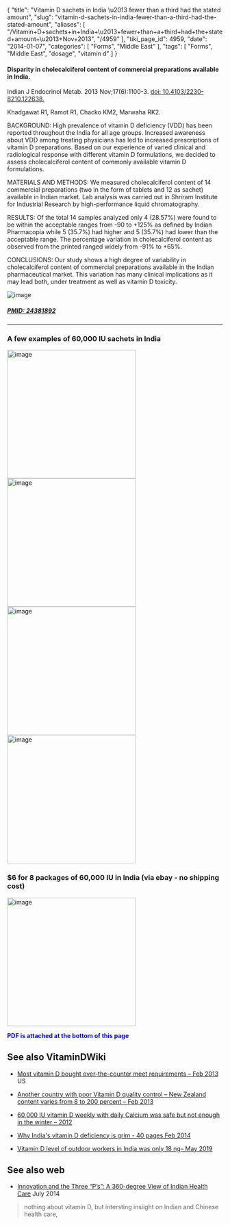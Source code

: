 {
    "title": "Vitamin D sachets in India \u2013 fewer than a third had the stated amount",
    "slug": "vitamin-d-sachets-in-india-fewer-than-a-third-had-the-stated-amount",
    "aliases": [
        "/Vitamin+D+sachets+in+India+\u2013+fewer+than+a+third+had+the+stated+amount+\u2013+Nov+2013",
        "/4959"
    ],
    "tiki_page_id": 4959,
    "date": "2014-01-07",
    "categories": [
        "Forms",
        "Middle East"
    ],
    "tags": [
        "Forms",
        "Middle East",
        "dosage",
        "vitamin d"
    ]
}


#### Disparity in cholecalciferol content of commercial preparations available in India.

Indian J Endocrinol Metab. 2013 Nov;17(6):1100-3. [doi: 10.4103/2230-8210.122638.](https://doi.org/10.4103/2230-8210.122638.)

Khadgawat R1, Ramot R1, Chacko KM2, Marwaha RK2.

BACKGROUND: High prevalence of vitamin D deficiency (VDD) has been reported throughout the India for all age groups. Increased awareness about VDD among treating physicians has led to increased prescriptions of vitamin D preparations. Based on our experience of varied clinical and radiological response with different vitamin D formulations, we decided to assess cholecalciferol content of commonly available vitamin D formulations.

MATERIALS AND METHODS: We measured cholecalciferol content of 14 commercial preparations (two in the form of tablets and 12 as sachet) available in Indian market. Lab analysis was carried out in Shriram Institute for Industrial Research by high-performance liquid chromatography.

RESULTS: Of the total 14 samples analyzed only 4 (28.57%) were found to be within the acceptable ranges from -90 to +125% as defined by Indian Pharmacopia while 5 (35.7%) had higher and 5 (35.7%) had lower than the acceptable range. The percentage variation in cholecalciferol content as observed from the printed ranged widely from -91% to +65%.

CONCLUSIONS: Our study shows a high degree of variability in cholecalciferol content of commercial preparations available in the Indian pharmaceutical market. This variation has many clinical implications as it may lead both, under treatment as well as vitamin D toxicity.

<img src="https://d378j1rmrlek7x.cloudfront.net/attachments/jpeg/india-dose.jpg" alt="image">

##### [PMID:     24381892](http://www.ncbi.nlm.nih.gov/pubmed/24381892%20)

---

### A few examples of 60,000 IU sachets in India

<img src="https://d378j1rmrlek7x.cloudfront.net/attachments/jpeg/india-sachet-1.jpg" alt="image" height="300">
<img src="https://d378j1rmrlek7x.cloudfront.net/attachments/jpeg/india-sachet-3.jpg" alt="image" height="300">
<img src="https://d378j1rmrlek7x.cloudfront.net/attachments/jpeg/india-sachet-4.jpg" alt="image" height="300">
<img src="https://d378j1rmrlek7x.cloudfront.net/attachments/jpeg/india-sachet-5.jpg" alt="image" height="300">

### $6  for 8 packages of 60,000 IU in India (via ebay - no shipping cost)

<img src="https://d378j1rmrlek7x.cloudfront.net/attachments/jpeg/d-sol-sachet.jpg" alt="image" height="300">

 **<span style="color:#00F;">PDF is attached at the bottom of this page</span>** 

## See also VitaminDWiki

* [Most vitamin D bought over-the-counter meet requirements – Feb 2013](/posts/most-vitamin-d-bought-over-the-counter-meet-requirements)  US

* [Another country with poor Vitamin D quality control – New Zealand content varies from 8 to 200 percent – Feb 2013](/tags/another-country-with-poor-vitamin-d-quality-control-new-zealand-content-varies-from-8-to-200-percent-feb-2013.html)

* [60,000 IU vitamin D weekly with daily Calcium was safe but not enough in the winter – 2012](/posts/60000-iu-vitamin-d-weekly-with-daily-calcium-was-safe-but-not-enough-in-the-winter-2012)

* [Why India's vitamin D deficiency is grim - 40 pages Feb 2014](/posts/why-indias-vitamin-d-deficiency-is-grim-40-pages)

* [Vitamin D level of outdoor workers in India was only 18 ng– May 2019](/tags/vitamin-d-level-of-outdoor-workers-in-india-was-only-18-ng-may-2019.html)

## See also web

* [Innovation and the Three “P’s”: A 360-degree View of Indian Health Care](http://knowledge.wharton.upenn.edu/article/indias-health-care-industry/) July 2014

> nothing about vitamin D, but intersting insiight on Indian and Chinese health care,